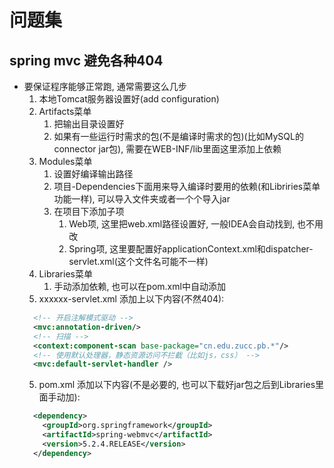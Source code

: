 # **问题集**

## spring mvc 避免各种404
- 要保证程序能够正常跑, 通常需要这么几步
  1. 本地Tomcat服务器设置好(add configuration)
  2. Artifacts菜单
     1. 把输出目录设置好
     2. 如果有一些运行时需求的包(不是编译时需求的包)(比如MySQL的connector jar包), 需要在WEB-INF/lib里面这里添加上依赖
  3. Modules菜单
     1. 设置好编译输出路径
     2. 项目-Dependencies下面用来导入编译时要用的依赖(和Libriries菜单功能一样), 可以导入文件夹或者一个个导入jar
     3. 在项目下添加子项
        1. Web项, 这里把web.xml路径设置好, 一般IDEA会自动找到, 也不用改
        2. Spring项, 这里要配置好applicationContext.xml和dispatcher-servlet.xml(这个文件名可能不一样)
  4. Libraries菜单
     1. 手动添加依赖, 也可以在pom.xml中自动添加
  5. xxxxxx-servlet.xml 添加上以下内容(不然404):
  ```xml
    <!-- 开启注解模式驱动 -->
    <mvc:annotation-driven/>
    <!-- 扫描 -->
    <context:component-scan base-package="cn.edu.zucc.pb.*"/>
    <!-- 使用默认处理器，静态资源访问不拦截（比如js，css） -->
    <mvc:default-servlet-handler />
  ```
  5. pom.xml 添加以下内容(不是必要的, 也可以下载好jar包之后到Libraries里面手动加):
  ```xml
    <dependency>
      <groupId>org.springframework</groupId>
      <artifactId>spring-webmvc</artifactId>
      <version>5.2.4.RELEASE</version>
    </dependency>
  ```








